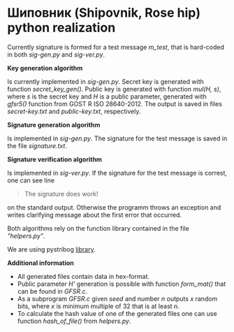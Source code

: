 # Шиповник (Shipovnik, Rose hip) python realization

Currently signature is formed for a test message *m_test*, that is hard-coded in both _sig-gen.py_ and _sig-ver.py_.

**Key generation algorithm**

Is currently implemented in _sig-gen.py_.
Secret key is generated with function _secret_key_gen()_.
Public key is generated with function _mul(H, s)_, where *s* is the secret key and *H* is a public parameter, generated with *gfsr5()* function from GOST R ISO 28640-2012.
The output is saved in files _secret-key.txt_ and _public-key.txt_, respectively.

**Signature generation algorithm**

Is implemented in _sig-gen.py_. The signature for the test message is saved in the file _signature.txt_.

**Signature verification algorithm**

Is implemented in _sig-ver.py_. If the signature for the test message is correst, one can see line 
> The signature does work!

on the standard output. Otherwise the programm throws an exception and writes clarifying message about the first error that occurred.

Both algorithms rely on the function library contained in the file _"helpers.py"_.

We are using pystribog [library](https://github.com/ddulesov/pystribog/).


**Additional information**

*  All generated files contain data in hex-format.
*  Public parameter *H'* generation is possible with function *form_mat()* that can be found in *GFSR.c*. 
*  As a subprogram *GFSR.c* given *seed* and number *n* outputs *x* random bits, where *x* is minimum multiple of 32 that is at least n.
*  To calculate the hash value of one of the generated files one can use function *hash_of_file()* from *helpers.py*.
